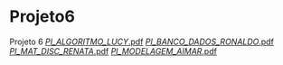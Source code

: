 # Projeto6
Projeto 6
[_PI_ALGORITMO_LUCY_.pdf](https://github.com/user-attachments/files/19858524/_PI_ALGORITMO_LUCY_.pdf)
[_PI_BANCO_DADOS_RONALDO_.pdf](https://github.com/user-attachments/files/19858609/_PI_BANCO_DADOS_RONALDO_.pdf)
[_PI_MAT_DISC_RENATA_.pdf](https://github.com/user-attachments/files/19858610/_PI_MAT_DISC_RENATA_.pdf)
[_PI_MODELAGEM_AIMAR_.pdf](https://github.com/user-attachments/files/19858614/_PI_MODELAGEM_AIMAR_.pdf)
